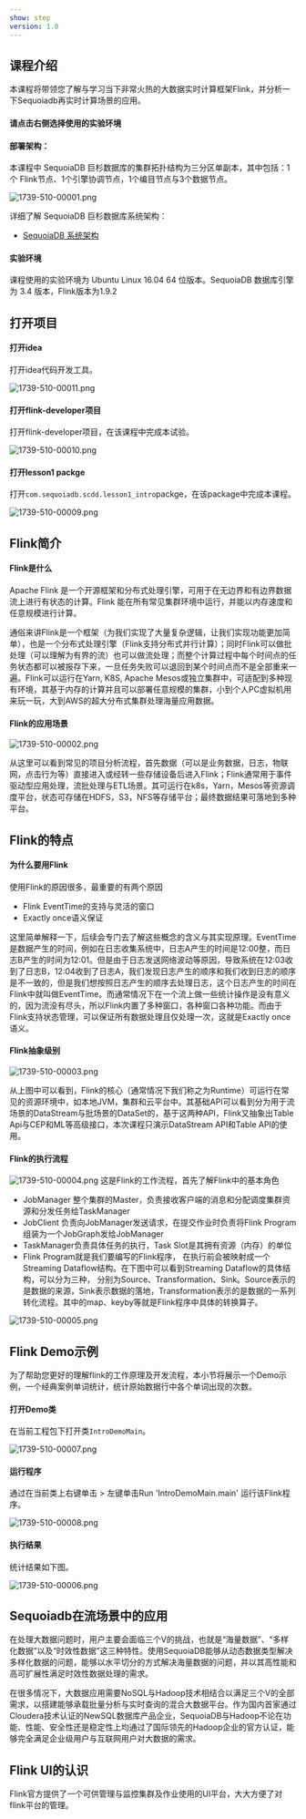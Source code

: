 ```yaml
---
show: step
version: 1.0
---
```


## 课程介绍

本课程将带领您了解与学习当下非常火热的大数据实时计算框架Flink，并分析一下Sequoiadb再实时计算场景的应用。

#### 请点击右侧选择使用的实验环境

#### 部署架构：
本课程中 SequoiaDB 巨杉数据库的集群拓扑结构为三分区单副本，其中包括：1个 Flink节点、1个引擎协调节点，1个编目节点与3个数据节点。

![1739-510-00001.png](https://doc.shiyanlou.com/courses/1739/1207281/a8fa9ed16eda4d9d3ef1f521c7dabdeb-0)

详细了解 SequoiaDB 巨杉数据库系统架构：
* [SequoiaDB 系统架构](http://doc.sequoiadb.com/cn/sequoiadb-cat_id-1519649201-edition_id-0)

#### 实验环境
课程使用的实验环境为 Ubuntu Linux 16.04 64 位版本。SequoiaDB 数据库引擎为 3.4 版本，Flink版本为1.9.2

## 打开项目

#### 打开idea

打开idea代码开发工具。

![1739-510-00011.png](https://doc.shiyanlou.com/courses/1739/1207281/c5a12bc733b440ce265298eb3cc4a715-0)

#### 打开flink-developer项目
打开flink-developer项目，在该课程中完成本试验。

![1739-510-00010.png](https://doc.shiyanlou.com/courses/1739/1207281/99b152f08db639b9d163676a09b7102e-0)

#### 打开lesson1 packge
打开```com.sequoiadb.scdd.lesson1_intro```packge，在该package中完成本课程。

![1739-510-00009.png](https://doc.shiyanlou.com/courses/1739/1207281/a88d97c8a83e607911d85fa999712382-0)


## Flink简介

#### Flink是什么

Apache Flink 是一个开源框架和分布式处理引擎，可用于在无边界和有边界数据流上进行有状态的计算。Flink 能在所有常见集群环境中运行，并能以内存速度和任意规模进行计算。

通俗来讲Flink是一个框架（为我们实现了大量复杂逻辑，让我们实现功能更加简单），也是一个分布式处理引擎（Flink支持分布式并行计算）；同时Flink可以做批处理（可以理解为有界的流）也可以做流处理；而整个计算过程中每个时间点的任务状态都可以被报存下来，一旦任务失败可以退回到某个时间点而不是全部重来一遍。Flink可以运行在Yarn, K8S, Apache Mesos或独立集群中，可适配到多种现有环境，其基于内存的计算并且可以部署任意规模的集群，小到个人PC虚拟机用来玩一玩，大到AWS的超大分布式集群处理海量应用数据。



#### Flink的应用场景

![1739-510-00002.png](https://doc.shiyanlou.com/courses/1739/1207281/e97d07fb063c8e68e7935e6901d5561f-0)

从这里可以看到常见的项目分析流程，首先数据（可以是业务数据，日志，物联网，点击行为等）直接进入或经转一些存储设备后进入Flink；Flink通常用于事件驱动型应用处理，流批处理与ETL场景。其可运行在k8s，Yarn，Mesos等资源调度平台，状态可存储在HDFS，S3，NFS等存储平台；最终数据结果可落地到多种平台。

## Flink的特点

#### 为什么要用Flink

使用Flink的原因很多，最重要的有两个原因

- Flink EventTime的支持与灵活的窗口
- Exactly once语义保证

这里简单解释一下，后续会专门去了解这些概念的含义与其实现原理。EventTime是数据产生的时间，例如在日志收集系统中，日志A产生的时间是12:00整，而日志B产生的时间为12:01。但是由于日志发送网络波动等原因，导致系统在12:03收到了日志B，12:04收到了日志A，我们发现日志产生的顺序和我们收到日志的顺序是不一致的，但是我们想按照日志产生的顺序去处理日志，这个日志产生的时间在Flink中就叫做EventTime。而通常情况下在一个流上做一些统计操作是没有意义的，因为流没有尽头，所以Flink内置了多种窗口，各种窗口各种功能。而由于Flink支持状态管理，可以保证所有数据处理且仅处理一次，这就是Exactly once语义。

#### Flink抽象级别

![1739-510-00003.png](https://doc.shiyanlou.com/courses/1739/1207281/8394551203320de27a40de2e3350d92d-0)

从上图中可以看到，Flink的核心（通常情况下我们称之为Runtime）可运行在常见的资源环境中，如本地JVM，集群和云平台中。其基础API可以看到分为用于流场景的DataStream与批场景的DataSet的，基于这两种API，Flink又抽象出Table Api与CEP和ML等高级接口，本次课程只演示DataStream API和Table API的使用。

#### Flink的执行流程

![1739-510-00004.png](https://doc.shiyanlou.com/courses/1739/1207281/5509b69c586de4f3cff7ddac390cf55c-0)
这是Flink的工作流程，首先了解Flink中的基本角色

- JobManager 整个集群的Master，负责接收客户端的消息和分配调度集群资源和分发任务给TaskManager
- JobClient 负责向JobManager发送请求，在提交作业时负责将Flink Program组装为一个JobGraph发给JobManager
- TaskManager负责具体任务的执行，Task Slot是其拥有资源（内存）的单位
- Flink Program就是我们要编写的Flink程序， 在执行前会被映射成一个 Streaming Dataflow结构。在下图中可以看到Streaming Dataflow的具体结构，可以分为三种， 分别为Source、Transformation、Sink。Source表示的是数据的来源，Sink表示数据的落地，Transformation表示的是数据的一系列转化流程。其中的map、keyby等就是Flink程序中具体的转换算子。

![1739-510-00005.png](https://doc.shiyanlou.com/courses/1739/1207281/775c3b6f72eceb152d101daba2c99f92-0)

## Flink Demo示例

为了帮助您更好的理解flink的工作原理及开发流程，本小节将展示一个Demo示例，一个经典案例单词统计，统计原始数据行中各个单词出现的次数。

#### 打开Demo类

在当前工程包下打开类```IntroDemoMain```。

![1739-510-00007.png](https://doc.shiyanlou.com/courses/1739/1207281/a33b303a8f34959f2bca2ae07ebc6ddd-0)

#### 运行程序

通过在当前类上右键单击 > 左键单击Run 'IntroDemoMain.main' 运行该Flink程序。

![1739-510-00008.png](https://doc.shiyanlou.com/courses/1739/1207281/92cad176fcb88a7485c6a3bc93740c55-0)

#### 执行结果

统计结果如下图。

![1739-510-00006.png](https://doc.shiyanlou.com/courses/1739/1207281/597843c31ef8a551bc1bc19b019d374b-0)





## Sequoiadb在流场景中的应用

在处理大数据问题时，用户主要会面临三个V的挑战，也就是“海量数据”、“多样化数据”以及“时效性数据”这三种特性。使用SequoiaDB能够从动态数据类型解决多样化数据的问题，能够以水平切分的方式解决海量数据的问题，并以其高性能和高可扩展性满足时效性数据处理的需求。

在很多情况下，大数据应用需要NoSQL与Hadoop技术相结合以满足三个V的全部需求，以搭建能够承载批量分析与实时查询的混合大数据平台。作为国内首家通过Cloudera技术认证的NewSQL数据库产品企业，SequoiaDB与Hadoop不论在功能、性能、安全性还是稳定性上均通过了国际领先的Hadoop企业的官方认证，能够完全满足企业级用户与互联网用户对大数据的需求。

## Flink UI的认识

Flink官方提供了一个可供管理与监控集群及作业使用的UI平台，大大方便了对flink平台的管理。


